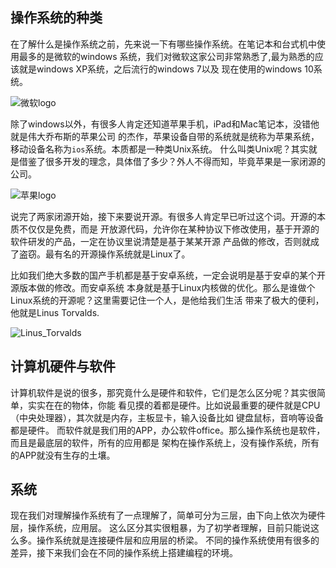 ## 操作系统的种类
在了解什么是操作系统之前，先来说一下有哪些操作系统。在笔记本和台式机中使用最多的是微软的windows
系统，我们对微软这家公司非常熟悉了,最为熟悉的应该就是windows XP系统，之后流行的windows 7以及
现在使用的windows 10系统。

![微软logo](/image/1/微软logo.jpeg)

除了windows以外，有很多人肯定还知道苹果手机，iPad和Mac笔记本，没错他就是伟大乔布斯的苹果公司
的杰作，苹果设备自带的系统就是统称为苹果系统，移动设备名称为`ios`系统。本质都是一种类Unix系统。
什么叫类Unix呢？其实就是借鉴了很多开发的理念，具体借了多少？外人不得而知，毕竟苹果是一家闭源的公司。

![苹果logo](/image/1/苹果logo.png)

说完了两家闭源开始，接下来要说开源。有很多人肯定早已听过这个词。开源的本质不仅仅是免费，而是
开放源代码，允许你在某种协议下修改使用，基于开源的软件研发的产品，一定在协议里说清楚是基于某某开源
产品做的修改，否则就成了盗窃。最有名的开源操作系统就是Linux了。

比如我们绝大多数的国产手机都是基于安卓系统，一定会说明是基于安卓的某个开源版本做的修改。而安卓系统
本身就是基于Linux内核做的优化。那么是谁做个Linux系统的开源呢？这里需要记住一个人，是他给我们生活
带来了极大的便利，他就是Linus Torvalds.

![Linus_Torvalds](/image/1/Linus_Torvalds.jpg)

## 计算机硬件与软件
计算机软件是说的很多，那究竟什么是硬件和软件，它们是怎么区分呢？其实很简单，实实在在的物体，你能
看见摸的着都是硬件。比如说最重要的硬件就是CPU（中央处理器），其次就是内存，主板显卡，输入设备比如
键盘鼠标，音响等设备都是硬件。
而软件就是我们用的APP，办公软件office。那么操作系统也是软件，而且是最底层的软件，所有的应用都是
架构在操作系统上，没有操作系统，所有的APP就没有生存的土壤。

## 系统
现在我们对理解操作系统有了一点理解了，简单可分为三层，由下向上依次为硬件层，操作系统，应用层。
这么区分其实很粗暴，为了初学者理解，目前只能说这么多。操作系统就是连接硬件层和应用层的桥梁。
不同的操作系统使用有很多的差异，接下来我们会在不同的操作系统上搭建编程的环境。

